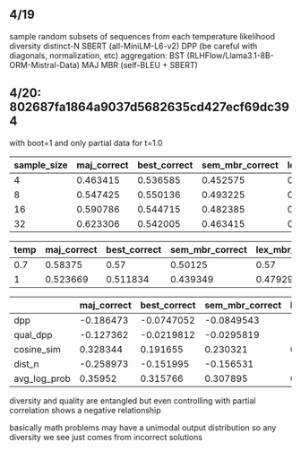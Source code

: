 ## 4/19

sample random subsets of sequences from each temperature
  likelihood
  diversity
    distinct-N
    SBERT (all-MiniLM-L6-v2)
    DPP (be careful with diagonals, normalization, etc)
  aggregation:
    BST (RLHFlow/Llama3.1-8B-ORM-Mistral-Data)
    MAJ
    MBR (self-BLEU + SBERT)

## 4/20: 802687fa1864a9037d5682635cd427ecf69dc394

with boot=1 and only partial data for t=1.0

| sample_size | maj_correct | best_correct | sem_mbr_correct | lex_mbr_correct |
|-------------|-------------|--------------|-----------------|-----------------|
| 4           | 0.463415    | 0.536585     | 0.452575        | 0.471545        |
| 8           | 0.547425    | 0.550136     | 0.493225        | 0.506775        |
| 16          | 0.590786    | 0.544715     | 0.482385        | 0.560976        |
| 32          | 0.623306    | 0.542005     | 0.463415        | 0.574526        |

| temp | maj_correct | best_correct | sem_mbr_correct | lex_mbr_correct |
|------|-------------|--------------|-----------------|-----------------|
| 0.7  | 0.58375     | 0.57         | 0.50125         | 0.57            |
| 1    | 0.523669    | 0.511834     | 0.439349        | 0.47929         |

|              |   maj_correct |   best_correct |   sem_mbr_correct |   lex_mbr_correct |
|--------------|---------------|----------------|-------------------|-------------------|
| dpp          |     -0.186473 |     -0.0747052 |        -0.0849543 |         -0.160496 |
| qual_dpp     |     -0.127362 |     -0.0219812 |        -0.0295819 |         -0.100558 |
| cosine_sim   |      0.328344 |      0.191655  |         0.230321  |          0.294955 |
| dist_n       |     -0.258973 |     -0.151995  |        -0.156531  |         -0.255537 |
| avg_log_prob |      0.35952  |      0.315766  |         0.307895  |          0.354459 |

diversity and quality are entangled but even controlling with partial correlation shows a negative relationship

basically math problems may have a unimodal output distribution so any diversity we see just comes from incorrect solutions
